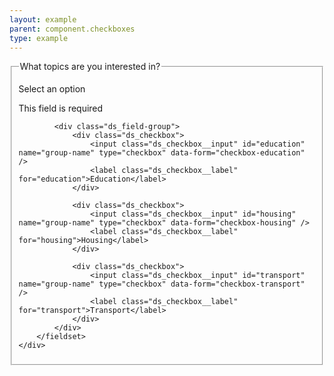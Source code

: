 ```yaml
---
layout: example
parent: component.checkboxes
type: example
---
```

<form>
    <div class="ds_question  ds_question--error" id="error-id">
        <fieldset>
            <legend>What topics are you interested in?</legend>
            <p class="ds_hint-text">Select an option</p>
            <p class="ds_question__error-message">This field is required</p>

            <div class="ds_field-group">
                <div class="ds_checkbox">
                    <input class="ds_checkbox__input" id="education" name="group-name" type="checkbox" data-form="checkbox-education" />
                    <label class="ds_checkbox__label" for="education">Education</label>
                </div>

                <div class="ds_checkbox">
                    <input class="ds_checkbox__input" id="housing" name="group-name" type="checkbox" data-form="checkbox-housing" />
                    <label class="ds_checkbox__label" for="housing">Housing</label>
                </div>

                <div class="ds_checkbox">
                    <input class="ds_checkbox__input" id="transport" name="group-name" type="checkbox" data-form="checkbox-transport" />
                    <label class="ds_checkbox__label" for="transport">Transport</label>
                </div>
            </div>
        </fieldset>
    </div>
</form>
